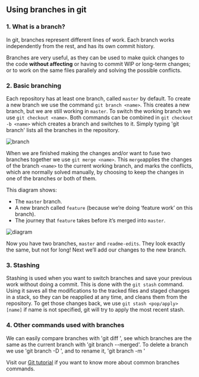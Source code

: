 ## Using branches in git

### 1. What is a branch?
In git, branches represent different lines of work. Each branch works independently from the rest, and has its own commit history.

Branches are very useful, as they can be used to make quick changes to the code **without affecting** or having to commit WIP or long-term changes; or to work on the same files parallely and solving the possible conflicts.

### 2. Basic branching
Each repository has at least one branch, called `master` by default. To create a new branch we use the command `git branch <name>`. This creates a new branch, but we are still working in `master`. To switch the working branch we use `git checkout <name>`. Both commands can be combined in `git checkout -b <name>` which creates a branch and switches to it. Simply typing 'git branch' lists all the branches in the repository.

![branch](https://guides.github.com/activities/hello-world/readme-edits.gif)


When we are finished making the changes and/or want to fuse two branches together we use `git merge <name>`. This `merge`applies the changes of the branch `<name>` to the current working branch, and marks the conflicts, which are normally solved manually, by choosing to keep the changes in one of the branches or both of them.

This diagram shows:
* The `master` branch.
* A new branch called `feature` (because we’re doing ‘feature work’ on this branch).
* The journey that `feature` takes before it’s merged into `master`.

![diagram](https://guides.github.com/activities/hello-world/branching.png)

Now you have two branches, `master` and `readme-edits`. They look exactly the same, but not for long! Next we’ll add our changes to the new branch.

### 3. Stashing
Stashing is used when you want to switch branches and save your previous work without doing a commit. This is done with the `git stash` command. Using it saves all the modifications to the tracked files and staged changes in a stack, so they can be reapplied at any time, and cleans them from the repository. To get those changes back, we use `git stash <pop/apply> [name]` if name is not specified, git will try to apply the most recent stash.

### 4. Other commands used with branches
We can easily compare branches with 'git diff <branch1> <branch2>', see which branches are the same as the current branch with 'git branch --merged'. To delete a branch we use 'git branch -D <name>', and to rename it, 'git branch -m <old name> <new name>'

Visit our [Git tutorial](https://github.com/RexusWolf/IS/p1/tutorial_git.md) if you want to know more about common branches commands.

